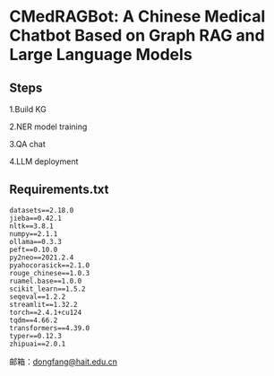 # CMedRAGBot: A Chinese Medical Chatbot Based on Graph RAG and Large Language Models

## Steps

1.Build KG

2.NER model training

3.QA chat

4.LLM deployment

## Requirements.txt

```
datasets==2.18.0
jieba==0.42.1
nltk==3.8.1
numpy==2.1.1
ollama==0.3.3
peft==0.10.0
py2neo==2021.2.4
pyahocorasick==2.1.0
rouge_chinese==1.0.3
ruamel.base==1.0.0
scikit_learn==1.5.2
seqeval==1.2.2
streamlit==1.32.2
torch==2.4.1+cu124
tqdm==4.66.2
transformers==4.39.0
typer==0.12.3
zhipuai==2.0.1
```

邮箱：dongfang@hait.edu.cn

